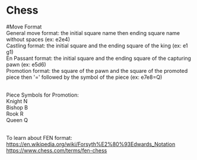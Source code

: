 # Chess
#Move Format <br />
General move format: the initial square name then ending square name without spaces (ex: e2e4) <br />
Castling format: the initial square and the ending square of the king (ex: e1 g1) <br />
En Passant format: the initial square and the ending square of the capturing pawn (ex: e5d6) <br />
Promotion format: the square of the pawn and the square of the promoted piece then '=' followed by the symbol of the piece (ex: e7e8=Q) <br /> <br />

Piece Symbols for Promotion: <br />
Knight  N <br />
Bishop  B <br />
Rook    R <br />
Queen   Q <br /> <br />

To learn about FEN format: <br />
https://en.wikipedia.org/wiki/Forsyth%E2%80%93Edwards_Notation <br />
https://www.chess.com/terms/fen-chess <br />
